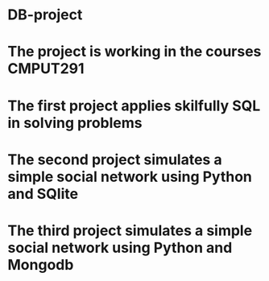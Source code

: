 # DB-project

# The project is working in the courses CMPUT291
# The first project applies skilfully SQL in solving problems
# The second project simulates a simple social network using Python and SQlite
# The third project simulates a simple social network using Python and Mongodb